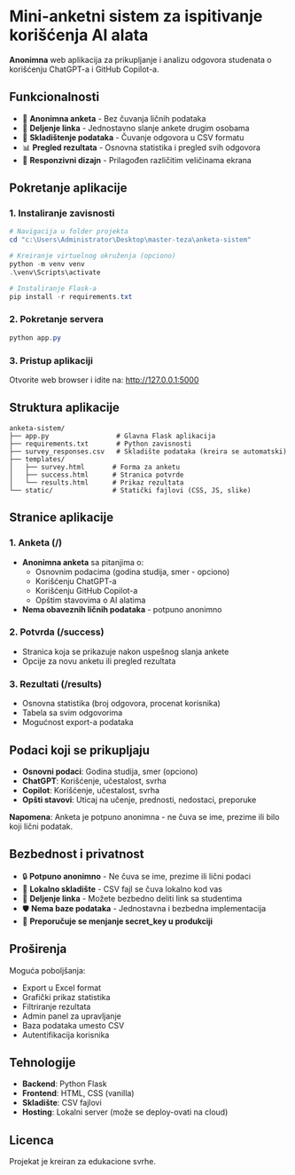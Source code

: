 # Mini-anketni sistem za ispitivanje korišćenja AI alata

**Anonimna** web aplikacija za prikupljanje i analizu odgovora studenata o korišćenju ChatGPT-a i GitHub Copilot-a.

## Funkcionalnosti

- 📝 **Anonimna anketa** - Bez čuvanja ličnih podataka
- 🔗 **Deljenje linka** - Jednostavno slanje ankete drugim osobama
- 💾 **Skladištenje podataka** - Čuvanje odgovora u CSV formatu
- 📊 **Pregled rezultata** - Osnovna statistika i pregled svih odgovora
- 🎨 **Responzivni dizajn** - Prilagođen različitim veličinama ekrana

## Pokretanje aplikacije

### 1. Instaliranje zavisnosti

```powershell
# Navigacija u folder projekta
cd "c:\Users\Administrator\Desktop\master-teza\anketa-sistem"

# Kreiranje virtuelnog okruženja (opciono)
python -m venv venv
.\venv\Scripts\activate

# Instaliranje Flask-a
pip install -r requirements.txt
```

### 2. Pokretanje servera

```powershell
python app.py
```

### 3. Pristup aplikaciji

Otvorite web browser i idite na: http://127.0.0.1:5000

## Struktura aplikacije

```
anketa-sistem/
├── app.py                 # Glavna Flask aplikacija
├── requirements.txt       # Python zavisnosti
├── survey_responses.csv   # Skladište podataka (kreira se automatski)
├── templates/
│   ├── survey.html       # Forma za anketu
│   ├── success.html      # Stranica potvrde
│   └── results.html      # Prikaz rezultata
└── static/               # Statički fajlovi (CSS, JS, slike)
```

## Stranice aplikacije

### 1. Anketa (/)
- **Anonimna anketa** sa pitanjima o:
  - Osnovnim podacima (godina studija, smer - opciono)
  - Korišćenju ChatGPT-a
  - Korišćenju GitHub Copilot-a
  - Opštim stavovima o AI alatima
- **Nema obaveznih ličnih podataka** - potpuno anonimno

### 2. Potvrda (/success)
- Stranica koja se prikazuje nakon uspešnog slanja ankete
- Opcije za novu anketu ili pregled rezultata

### 3. Rezultati (/results)
- Osnovna statistika (broj odgovora, procenat korisnika)
- Tabela sa svim odgovorima
- Mogućnost export-a podataka

## Podaci koji se prikupljaju

- **Osnovni podaci**: Godina studija, smer (opciono)
- **ChatGPT**: Korišćenje, učestalost, svrha
- **Copilot**: Korišćenje, učestalost, svrha  
- **Opšti stavovi**: Uticaj na učenje, prednosti, nedostaci, preporuke

**Napomena**: Anketa je potpuno anonimna - ne čuva se ime, prezime ili bilo koji lični podatak.

## Bezbednost i privatnost

- 🔒 **Potpuno anonimno** - Ne čuva se ime, prezime ili lični podaci
- 💾 **Lokalno skladište** - CSV fajl se čuva lokalno kod vas
- 🔗 **Deljenje linka** - Možete bezbedno deliti link sa studentima
- 🛡️ **Nema baze podataka** - Jednostavna i bezbedna implementacija
- 🔑 **Preporučuje se menjanje secret_key u produkciji**

## Proširenja

Moguća poboljšanja:
- Export u Excel format
- Grafički prikaz statistika
- Filtriranje rezultata
- Admin panel za upravljanje
- Baza podataka umesto CSV
- Autentifikacija korisnika

## Tehnologije

- **Backend**: Python Flask
- **Frontend**: HTML, CSS (vanilla)
- **Skladište**: CSV fajlovi
- **Hosting**: Lokalni server (može se deploy-ovati na cloud)

## Licenca

Projekat je kreiran za edukacione svrhe.

